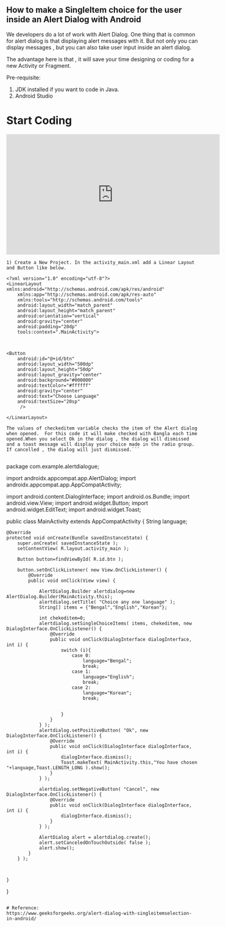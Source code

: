 ## How to make a SingleItem choice for the user inside an Alert Dialog with Android

We developers do a lot of work with Alert Dialog. One thing that is common for alert dialog is that displaying alert messages with it. But not only you can display messages , but you can also take user input inside an alert dialog.

The advantage here is that , it will save your time designing or coding for a new Activity or Fragment.

Pre-requisite:

 
1.  JDK installed if you want to code in Java.
2.  Android Studio

# Start Coding

<iframe width="560" height="315" src="https://www.youtube.com/embed/QUn6KAaQW3E" title="YouTube video player" frameborder="0" allow="accelerometer; autoplay; clipboard-write; encrypted-media; gyroscope; picture-in-picture" allowfullscreen></iframe>


```1) Create a New Project. In the activity_main.xml add a Linear Layout and Button like below.```
      
 
```
<?xml version="1.0" encoding="utf-8"?>
<LinearLayout xmlns:android="http://schemas.android.com/apk/res/android"
    xmlns:app="http://schemas.android.com/apk/res-auto"
    xmlns:tools="http://schemas.android.com/tools"
    android:layout_width="match_parent"
    android:layout_height="match_parent"
    android:orientation="vertical"
    android:gravity="center"
    android:padding="20dp"
    tools:context=".MainActivity">



<Button
    android:id="@+id/btn"
    android:layout_width="500dp"
    android:layout_height="50dp"
    android:layout_gravity="center"
    android:background="#000000"
    android:textColor="#ffffff"
    android:gravity="center"
    android:text="Choose Language"
    android:textSize="20sp"
     />

</LinearLayout>

``` 


```2) Then in the Mainactivity.java class create an object of the Builder class. Set a title with a setTitle() method and in an array named items save all the items name you want your user to select from. The method setSingleChoiceItems() builds the alert dialog with single item selection. 
The values of checkeditem variable checks the item of the Alert dialog when opened.  For this code it will make checked with Bangla each time opened.When you select Ok in the dialog , the dialog will dismissed and a toast message will display your choice made in the radio group. If cancelled , the dialog will just dismissed.``` 


```
package com.example.alertdialogue;

import androidx.appcompat.app.AlertDialog;
import androidx.appcompat.app.AppCompatActivity;

import android.content.DialogInterface;
import android.os.Bundle;
import android.view.View;
import android.widget.Button;
import android.widget.EditText;
import android.widget.Toast;

public class MainActivity extends AppCompatActivity {
    String language;



    @Override
    protected void onCreate(Bundle savedInstanceState) {
        super.onCreate( savedInstanceState );
        setContentView( R.layout.activity_main );

        Button button=findViewById( R.id.btn );

        button.setOnClickListener( new View.OnClickListener() {
            @Override
            public void onClick(View view) {
               
                AlertDialog.Builder alertdialog=new AlertDialog.Builder(MainActivity.this);
                alertdialog.setTitle( "Choice any one language" );
                String[] items = {"Bengal","English","Korean"};

                int chekeditem=0;
                alertdialog.setSingleChoiceItems( items, chekeditem, new DialogInterface.OnClickListener() {
                    @Override
                    public void onClick(DialogInterface dialogInterface, int i) {
                        switch (i){
                            case 0:
                                language="Bengal";
                                break;
                            case 1:
                                language="English";
                                break;
                            case 2:
                                language="Korean";
                                break;


                        }
                    }
                } );
                alertdialog.setPositiveButton( "Ok", new DialogInterface.OnClickListener() {
                    @Override
                    public void onClick(DialogInterface dialogInterface, int i) {
                        dialogInterface.dismiss();
                        Toast.makeText( MainActivity.this,"You have chosen "+language,Toast.LENGTH_LONG ).show();
                    }
                } );

                alertdialog.setNegativeButton( "Cancel", new DialogInterface.OnClickListener() {
                    @Override
                    public void onClick(DialogInterface dialogInterface, int i) {
                        dialogInterface.dismiss();
                    }
                } );

                AlertDialog alert = alertdialog.create();
                alert.setCanceledOnTouchOutside( false );
                alert.show();
            }
        } );



    }
}

``` 

# Reference:
https://www.geeksforgeeks.org/alert-dialog-with-singleitemselection-in-android/

